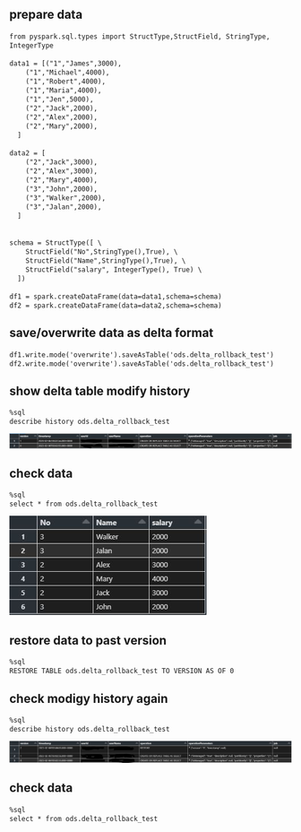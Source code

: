 ## prepare data
```
from pyspark.sql.types import StructType,StructField, StringType, IntegerType

data1 = [("1","James",3000),
    ("1","Michael",4000),
    ("1","Robert",4000),
    ("1","Maria",4000),
    ("1","Jen",5000),
    ("2","Jack",2000),
    ("2","Alex",2000),
    ("2","Mary",2000),     
  ]

data2 = [
    ("2","Jack",3000),
    ("2","Alex",3000),
    ("2","Mary",4000),     
    ("3","John",2000),     
    ("3","Walker",2000),     
    ("3","Jalan",2000),     
  ]


schema = StructType([ \
    StructField("No",StringType(),True), \
    StructField("Name",StringType(),True), \
    StructField("salary", IntegerType(), True) \
  ])
 
df1 = spark.createDataFrame(data=data1,schema=schema)
df2 = spark.createDataFrame(data=data2,schema=schema)

```
## save/overwrite data as delta format

```
df1.write.mode('overwrite').saveAsTable('ods.delta_rollback_test')
df2.write.mode('overwrite').saveAsTable('ods.delta_rollback_test')
```

## show delta table modify history
```
%sql
describe history ods.delta_rollback_test
```
![pic](https://github.com/mou-tw/Databricks_notes/blob/main/img/restore_delta_1.JPG  )


## check data
```
%sql 
select * from ods.delta_rollback_test
```
![pic](https://github.com/mou-tw/Databricks_notes/blob/main/img/restore_delta_2.JPG  )


## restore data to past version
```
%sql 
RESTORE TABLE ods.delta_rollback_test TO VERSION AS OF 0
```

## check modigy history again
```
%sql
describe history ods.delta_rollback_test
```

![pic](https://github.com/mou-tw/Databricks_notes/blob/main/img/restore_delta_3.JPG  )

## check data
```
%sql 
select * from ods.delta_rollback_test
```
